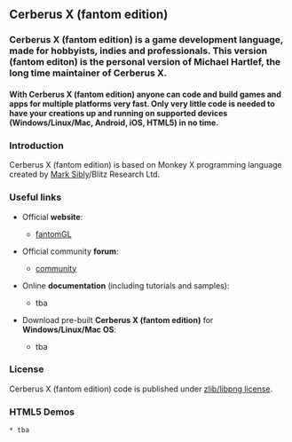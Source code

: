 ## Cerberus X (fantom edition)

### Cerberus X (fantom edition) is a game development language, made for hobbyists, indies and professionals. This version (fantom editon) is the personal version of Michael Hartlef, the long time maintainer of Cerberus X.

#### With Cerberus X (fantom edition) anyone can code and build games and apps for multiple platforms very fast. Only very little code is needed to have your creations up and running on supported devices (Windows/Linux/Mac, Android, iOS, HTML5) in no time.

### Introduction

Cerberus X (fantom edition) is based on Monkey X programming language created by [Mark Sibly](https://github.com/blitz-research/monkey)/Blitz Research Ltd.


### Useful links

* Official **website**:
	* [fantomGL](https://www.fantomgl.com)

* Official community **forum**:
	* [community](https://www.fantomgl.com/community)

* Online **documentation** (including tutorials and samples):
	* tba

* Download pre-built **Cerberus X (fantom edition)** for **Windows/Linux/Mac OS**:
	* tba


### License

Cerberus X (fantom edition) code is published under [zlib/libpng license](https://opensource.org/licenses/Zlib).

### HTML5 Demos
	* tba

